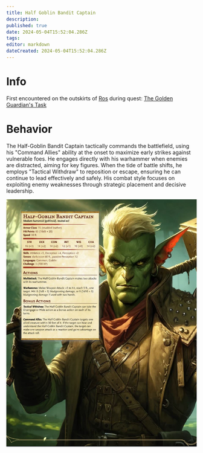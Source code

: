 ```yaml
---
title: Half Goblin Bandit Captain
description: 
published: true
date: 2024-05-04T15:52:04.286Z
tags: 
editor: markdown
dateCreated: 2024-05-04T15:52:04.286Z
---
```


# Info
First encountered on the outskirts of [Ros](/Places/Inversia/Ros) during quest: [The Golden Guardian's Task](/Quests/TheGoldenGuardiansTask)
# Behavior
The Half-Goblin Bandit Captain tactically commands the battlefield, using his "Command Allies" ability at the onset to maximize early strikes against vulnerable foes. He engages directly with his warhammer when enemies are distracted, aiming for key figures. When the tide of battle shifts, he employs "Tactical Withdraw" to reposition or escape, ensuring he can continue to lead effectively and safely. His combat style focuses on exploiting enemy weaknesses through strategic placement and decisive leadership.

![half_goblin_bandit_captain.jpg](/monsters/half_goblin_bandit_captain.jpg)